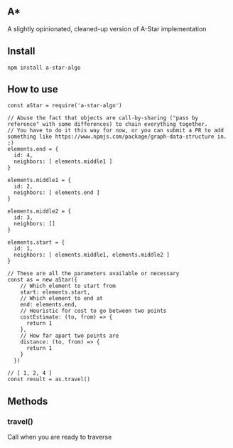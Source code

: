 ## A*

A slightly opinionated, cleaned-up version of A-Star implementation

## Install

`npm install a-star-algo`

## How to use

```
const aStar = require('a-star-algo')

// Abuse the fact that objects are call-by-sharing ("pass by reference" with some differences) to chain everything together.
// You have to do it this way for now, or you can submit a PR to add something like https://www.npmjs.com/package/graph-data-structure in. ;)
elements.end = {
  id: 4,
  neighbors: [ elements.middle1 ]
}

elements.middle1 = {
  id: 2,
  neighbors: [ elements.end ]
}

elements.middle2 = {
  id: 3,
  neighbors: []
}

elements.start = {
  id: 1,
  neighbors: [ elements.middle1, elements.middle2 ]
}

// These are all the parameters available or necessary
const as = new aStar({
    // Which element to start from
    start: elements.start,
    // Which element to end at
    end: elements.end,
    // Heuristic for cost to go between two points
    costEstimate: (to, from) => {
      return 1
    },
    // How far apart two points are
    distance: (to, from) => {
      return 1
    }
  })

// [ 1, 2, 4 ]
const result = as.travel()
```

## Methods

### travel()

Call when you are ready to traverse